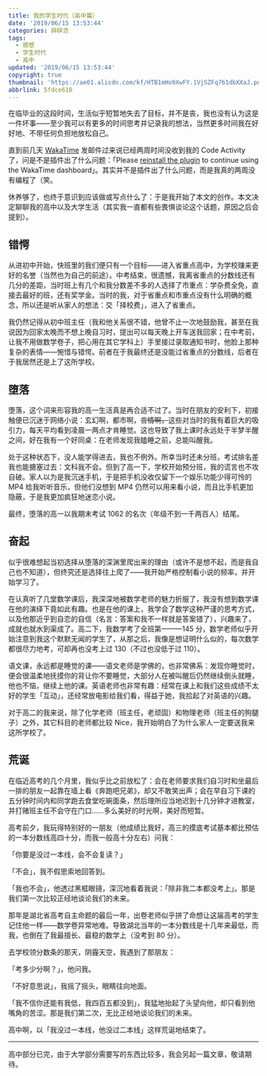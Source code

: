 ```yaml
---
title: 我的学生时代（高中篇）
date: '2019/06/15 13:53:44'
categories: 碎碎念
tags:
  - 感想
  - 学生时代
  - 高中
updated: '2019/06/15 13:53:44'
copyright: true
thumbnail: 'https://ae01.alicdn.com/kf/HTB1mHo9XwFY.1VjSZFq761dbXXaJ.png'
abbrlink: 5fdce618
---
```


在临毕业的这段时间，生活似乎短暂地失去了目标，并不是丧，我也没有认为这是一件坏事——至少我可以有更多的时间思考并记录我的想法，当然更多时间我在好好地、不带任何负担地放松自己。

直到前几天 [WakaTime](https://wakatime.com/) 发邮件过来说已经两周时间没收到我的 Code Activity 了，问是不是插件出了什么问题：「Please [reinstall the plugin](https://wakatime.com/plugins) to continue using the WakaTime dashboard」。其实并不是插件出了什么问题，而是我真的两周没有编程了（笑。

<!-- more -->

休养够了，也终于意识到应该做或写点什么了：于是我开始了本文的创作。本文决定聊聊我的高中以及大学生活（其实我一直都有些畏惧谈论这个话题，原因之后会提到）。

## 错愕

从进初中开始，快班里的我们便只有一个目标——进入省重点高中，为学校赚来更好的名誉（当然也为自己的前途）。中考结束，很遗憾，我离省重点的分数线还有几分的差距，当时班上有几个和我分数差不多的人选择了市重点：学杂费全免，直接去最好的班，还有奖学金。当时的我，对于省重点和市重点没有什么明确的概念，所以还是听从家人的想法：交「择校费」，进入了省重点。

我仍然记得从初中班主任（我和他关系很不错，他曾不止一次地鼓励我，甚至在我说因为回家太晚而不想上晚自习时，提出可以每天晚上开车送我回家；在中考前，让我不用做数学卷子，把心用在其它学科上）手里接过录取通知书时，他脸上那种复杂的表情——惋惜与错愕。前者在于我最终还是没能过省重点的分数线，后者在于我居然还是上了这所学校。

## 堕落

堕落，这个词来形容我的高一生活真是再合适不过了。当时在朋友的安利下，初接触便已沉迷于网络小说：玄幻啊，都市啊，~~言情啊，~~这些对当时的我有着巨大的吸引力，每天平均看到凌晨一两点才肯睡觉。这也导致了我上课时永远处于半梦半醒之间，好在我有一个好同桌：在老师发现我瞌睡之前，总能叫醒我。

处于这种状态下，没人能学得进去，我也不例外。所幸当时还未分班，考试排名差我也能搪塞过去：文科我不会。但到了高一下，学校开始预分班，我的谎言也不攻自破。家人以为是我沉迷手机，于是把手机没收仅留下一个娱乐功能少得可怜的 MP4 给我听听音乐，但他们没想到 MP4 仍然可以用来看小说，而且比手机更加隐蔽，于是我更加疯狂地迷恋小说。

最终，堕落的高一以我期末考试 1062 的名次（年级不到一千两百人）结尾。

## 奋起

似乎很难想起当初选择从堕落的深渊里爬出来的理由（或许不是想不起，而是我自己也不知道），但终究还是选择往上爬了——我开始严格控制看小说的频率，并开始学习了。

在认真听了几堂数学课后，我深深地被数学老师的魅力折服了，我没有想到数学课在他的演绎下竟如此有趣。也是在他的课上，我学会了数学这种严谨的思考方式，以及他那近乎到自恋的自信（名言：答案和我不一样就是答案错了），兴趣来了，成就也就水到渠成了。高二下，我数学考了全班第一——145 分，数学老师似乎开始注意到我这个默默无闻的学生了，从那之后，我像是想证明什么似的，每次数学都很尽力地考，可却再也没考上过 130（不过也没低于过 110）。

语文课，永远都是睡觉的课——语文老师是学佛的，也非常佛系：发现你睡觉时，便会很温柔地抚摸你的背让你不要睡觉，大部分人在被叫醒后仍然继续倒头就睡，他也不恼，继续上他的课。英语老师也非常有趣：经常在课上和我们这些成绩不太好的学生「互动」，还经常放电影给我们看，得益于她，我拾起了对英语的兴趣。

对于高二的我来说，除了化学老师（班主任，老顽固）和物理老师（班主任的狗腿子）之外，其它科目的老师都比较 Nice，我开始明白了为什么家人一定要送我来这所学校了。

## 荒诞

在临近高考的几个月里，我似乎比之前放松了：会在老师要求我们自习时和坐最后一排的朋友一起靠在墙上看《奔跑吧兄弟》，却又不敢笑出声；会在早自习下课的五分钟时间内和同学跑去食堂吃碗面条，然后理所应当地迟到十几分钟才进教室，并打赌班主任不会守在门口……多么美好的时光啊，美好而短暂。

高考前夕，我玩得特别好的一朋友（他成绩比我好，高三的摸底考试基本都比预估的一本分数线高四十分，而我一般高十分左右）问我：

「你要是没过一本线，会不会复读？」

「不会」，我不假思索地回答到。

「我也不会」，他透过黑框眼镜，深沉地看着我说：「除非我二本都没考上」。那是我们第一次比较正经地谈论我们的未来。

那年是湖北省高考自主命题的最后一年，出卷老师似乎拼了命想让这届高考的学生记住他一样——数学卷异常地难。导致湖北当年的一本分数线是十几年来最低，而我，也倒在了我最擅长、最稳的数学上（没考到 80 分）。

去学校领分数条的那天，阴霾天空，我遇到了那朋友：

「考多少分啊？」，他问我。

「不好意思说」，我摇了摇头，眼睛往向地面。

「我不信你还能有我低，我四百五都没到」，我猛地抬起了头望向他，却只看到他嘴角的苦涩。那是我们第二次，无比正经地谈论我们的未来。

高中啊，以「我没过一本线，他没过二本线」这样荒诞地结束了。

---

高中部分已完，由于大学部分需要写的东西比较多，我会另起一篇文章，敬请期待。
